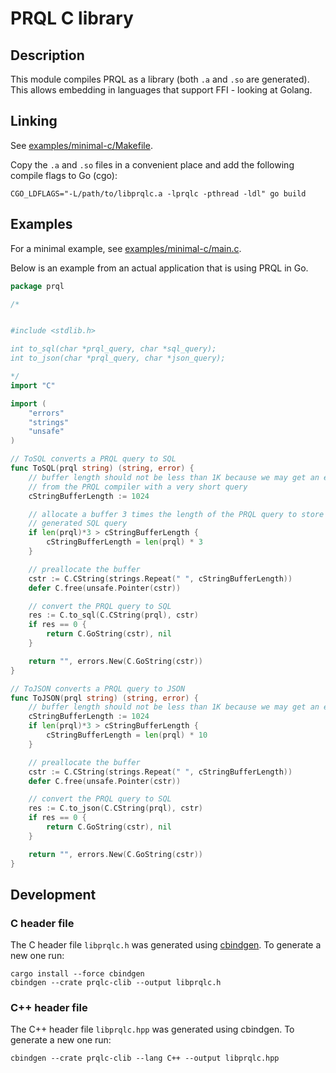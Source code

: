 # PRQL C library

## Description

This module compiles PRQL as a library (both `.a` and `.so` are generated). This
allows embedding in languages that support FFI - looking at Golang.

## Linking

See [examples/minimal-c/Makefile](examples/minimal-c/Makefile).

Copy the `.a` and `.so` files in a convenient place and add the following
compile flags to Go (cgo):

`CGO_LDFLAGS="-L/path/to/libprqlc.a -lprqlc -pthread -ldl" go build`

## Examples

For a minimal example, see
[examples/minimal-c/main.c](examples/minimal-c/main.c).

Below is an example from an actual application that is using PRQL in Go.

```go
package prql

/*


#include <stdlib.h>

int to_sql(char *prql_query, char *sql_query);
int to_json(char *prql_query, char *json_query);

*/
import "C"

import (
    "errors"
    "strings"
    "unsafe"
)

// ToSQL converts a PRQL query to SQL
func ToSQL(prql string) (string, error) {
    // buffer length should not be less than 1K because we may get an error
    // from the PRQL compiler with a very short query
    cStringBufferLength := 1024

    // allocate a buffer 3 times the length of the PRQL query to store the
    // generated SQL query
    if len(prql)*3 > cStringBufferLength {
        cStringBufferLength = len(prql) * 3
    }

    // preallocate the buffer
    cstr := C.CString(strings.Repeat(" ", cStringBufferLength))
    defer C.free(unsafe.Pointer(cstr))

    // convert the PRQL query to SQL
    res := C.to_sql(C.CString(prql), cstr)
    if res == 0 {
        return C.GoString(cstr), nil
    }

    return "", errors.New(C.GoString(cstr))
}

// ToJSON converts a PRQL query to JSON
func ToJSON(prql string) (string, error) {
    // buffer length should not be less than 1K because we may get an error
    cStringBufferLength := 1024
    if len(prql)*3 > cStringBufferLength {
        cStringBufferLength = len(prql) * 10
    }

    // preallocate the buffer
    cstr := C.CString(strings.Repeat(" ", cStringBufferLength))
    defer C.free(unsafe.Pointer(cstr))

    // convert the PRQL query to SQL
    res := C.to_json(C.CString(prql), cstr)
    if res == 0 {
        return C.GoString(cstr), nil
    }

    return "", errors.New(C.GoString(cstr))
}
```

## Development

### C header file

The C header file `libprqlc.h` was generated using
[cbindgen](https://github.com/eqrion/cbindgen). To generate a new one run:

    cargo install --force cbindgen
    cbindgen --crate prqlc-clib --output libprqlc.h

### C++ header file

The C++ header file `libprqlc.hpp` was generated using cbindgen. To generate a
new one run:

    cbindgen --crate prqlc-clib --lang C++ --output libprqlc.hpp
